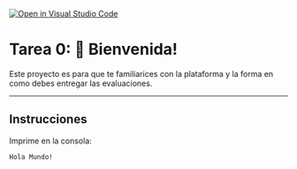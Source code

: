 [![Open in Visual Studio Code](https://classroom.github.com/assets/open-in-vscode-718a45dd9cf7e7f842a935f5ebbe5719a5e09af4491e668f4dbf3b35d5cca122.svg)](https://classroom.github.com/online_ide?assignment_repo_id=14834360&assignment_repo_type=AssignmentRepo)
# Tarea 0: 👋 Bienvenida!

Este proyecto es para que te familiarices con la plataforma y la forma en como debes entregar las evaluaciones.

---

## Instrucciones

Imprime en la consola:

```
Hola Mundo!
```
